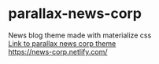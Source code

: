 # parallax-news-corp
News blog theme made with materialize css <br>
[Link to parallax news corp theme](https://it-services-web-dev.netlify.com/travel.html) <br>
https://news-corp.netlify.com/
